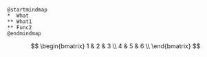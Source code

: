 ```plantuml
@startmindmap
*  What
** What1
** Func2
@endmindmap 
```

$$
\begin{bmatrix}
    1 & 2 & 3 \\
    4 & 5 & 6 \\
\end{bmatrix}
$$
